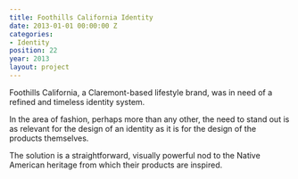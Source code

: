```yaml
---
title: Foothills California Identity
date: 2013-01-01 00:00:00 Z
categories:
- Identity
position: 22
year: 2013
layout: project
---
```


Foothills California, a Claremont-based lifestyle brand, was in need of a refined and timeless identity system.


In the area of fashion, perhaps more than any other, the need to stand out is as relevant for the design of an identity as it is for the design of the products themselves.

The solution is a straightforward, visually powerful nod to the Native American heritage from which their products are inspired.

